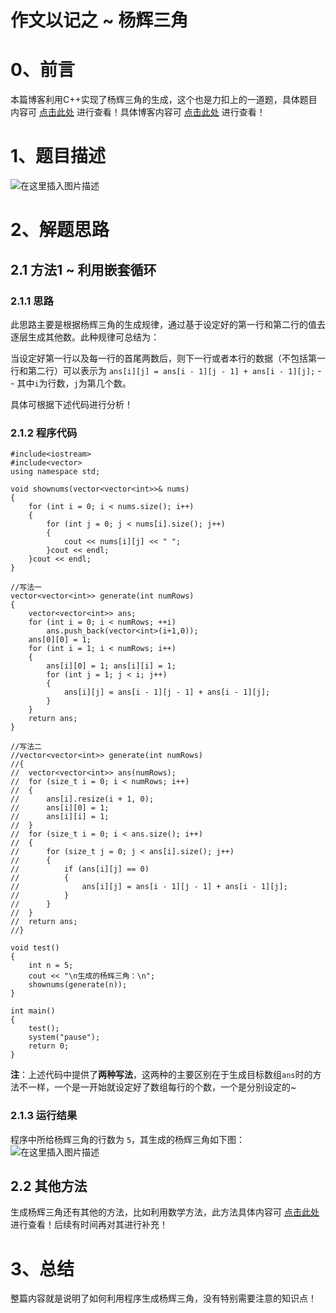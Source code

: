 作文以记之 ~ 杨辉三角
=
# 0、前言
本篇博客利用C++实现了杨辉三角的生成，这个也是力扣上的一道题，具体题目内容可 [点击此处](https://leetcode-cn.com/problems/pascals-triangle/submissions/) 进行查看！具体博客内容可 [点击此处](https://blog.csdn.net/m0_51961114/article/details/123962284) 进行查看！
# 1、题目描述
![在这里插入图片描述](https://img-blog.csdnimg.cn/6b31f9042d8a482e9625ea0ef7171926.png?x-oss-process=image/watermark,type_d3F5LXplbmhlaQ,shadow_50,text_Q1NETiBA5bCP5by6fg==,size_20,color_FFFFFF,t_70,g_se,x_16)

# 2、解题思路
## 2.1 方法1 ~ 利用嵌套循环
### 2.1.1 思路
此思路主要是根据杨辉三角的生成规律，通过基于设定好的第一行和第二行的值去逐层生成其他数。此种规律可总结为：

当设定好第一行以及每一行的首尾两数后，则下一行或者本行的数据（不包括第一行和第二行）可以表示为 `ans[i][j] = ans[i - 1][j - 1] + ans[i - 1][j];` -- 其中`i`为行数，`j`为第几个数。

具体可根据下述代码进行分析！
### 2.1.2 程序代码


	#include<iostream>
	#include<vector>
	using namespace std;
	
	void shownums(vector<vector<int>>& nums)
	{
		for (int i = 0; i < nums.size(); i++)
		{
			for (int j = 0; j < nums[i].size(); j++)
			{
				cout << nums[i][j] << " ";
			}cout << endl;
		}cout << endl;
	}
	
	//写法一
	vector<vector<int>> generate(int numRows) 
	{
		vector<vector<int>> ans;
		for (int i = 0; i < numRows; ++i)  
			ans.push_back(vector<int>(i+1,0));
		ans[0][0] = 1;
		for (int i = 1; i < numRows; i++)
		{
			ans[i][0] = 1; ans[i][i] = 1;
			for (int j = 1; j < i; j++)
			{
				ans[i][j] = ans[i - 1][j - 1] + ans[i - 1][j];
			}
		}
		return ans;
	}
	
	//写法二
	//vector<vector<int>> generate(int numRows) 
	//{
	//	vector<vector<int>> ans(numRows);
	//	for (size_t i = 0; i < numRows; i++)
	//	{
	//		ans[i].resize(i + 1, 0);
	//		ans[i][0] = 1;
	//		ans[i][i] = 1;
	//	}
	//	for (size_t i = 0; i < ans.size(); i++)
	//	{
	//		for (size_t j = 0; j < ans[i].size(); j++)
	//		{
	//			if (ans[i][j] == 0)
	//			{
	//				ans[i][j] = ans[i - 1][j - 1] + ans[i - 1][j];
	//			}
	//		}
	//	}
	//	return ans;
	//}
	
	void test()
	{
		int n = 5;
		cout << "\n生成的杨辉三角：\n";
		shownums(generate(n));
	}
	
	int main()
	{
		test();
		system("pause");
		return 0;
	}

**注**：上述代码中提供了**两种写法**，这两种的主要区别在于生成目标数组`ans`时的方法不一样，一个是一开始就设定好了数组每行的个数，一个是分别设定的~
### 2.1.3 运行结果
程序中所给杨辉三角的行数为 `5`，其生成的杨辉三角如下图：
![在这里插入图片描述](https://img-blog.csdnimg.cn/195bd6f501bb4a079cfe4e001eaca25a.png?x-oss-process=image/watermark,type_d3F5LXplbmhlaQ,shadow_50,text_Q1NETiBA5bCP5by6fg==,size_20,color_FFFFFF,t_70,g_se,x_16)
## 2.2 其他方法
生成杨辉三角还有其他的方法，比如利用数学方法，此方法具体内容可 [点击此处](https://leetcode-cn.com/problems/pascals-triangle/solution/yang-hui-san-jiao-by-leetcode-solution-lew9/) 进行查看！后续有时间再对其进行补充！
# 3、总结
整篇内容就是说明了如何利用程序生成杨辉三角，没有特别需要注意的知识点！
